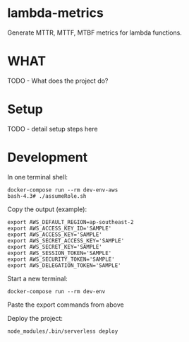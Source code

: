 # lambda-metrics

Generate MTTR, MTTF, MTBF metrics for lambda functions.

# WHAT

TODO - What does the project do?

# Setup

TODO - detail setup steps here

# Development

In one terminal shell:

```
docker-compose run --rm dev-env-aws
bash-4.3# ./assumeRole.sh
```

Copy the output (example):

```
export AWS_DEFAULT_REGION=ap-southeast-2
export AWS_ACCESS_KEY_ID='SAMPLE'
export AWS_ACCESS_KEY='SAMPLE'
export AWS_SECRET_ACCESS_KEY='SAMPLE'
export AWS_SECRET_KEY='SAMPLE'
export AWS_SESSION_TOKEN='SAMPLE'
export AWS_SECURITY_TOKEN='SAMPLE'
export AWS_DELEGATION_TOKEN='SAMPLE'
```

Start a new terminal:
```
docker-compose run --rm dev-env
```

Paste the export commands from above

Deploy the project:

```
node_modules/.bin/serverless deploy
```
